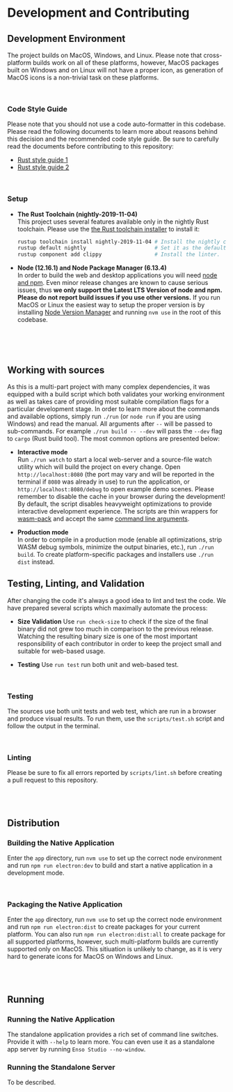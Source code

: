 # Development and Contributing


## Development Environment
The project builds on MacOS, Windows, and Linux. Please note that cross-platform builds work on all
of these platforms, however, MacOS packages built on Windows and on Linux will not have a proper 
icon, as generation of MacOS icons is a non-trivial task on these platforms.

<br/>

### Code Style Guide
Please note that you should not use a code auto-formatter in this codebase. Please read the following
documents to learn more about reasons behind this decision and the recommended code style guide. 
Be sure to carefully read the documents before contributing to this repository:
- [Rust style guide 1](https://github.com/luna/basegl/blob/master/docs/style-guide.md)
- [Rust style guide 2](https://github.com/luna/enso/blob/master/doc/rust-style-guide.md) 

<br/>

### Setup
- **The Rust Toolchain (nightly-2019-11-04)**  
  This project uses several features available only in the nightly Rust toolchain.
  Please use the [the Rust toolchain installer](https://rustup.rs) to install it:

  ```bash
  rustup toolchain install nightly-2019-11-04 # Install the nightly channel.
  rustup default nightly                      # Set it as the default one.
  rustup component add clippy                 # Install the linter.
  ```

- **Node (12.16.1) and Node Package Manager (6.13.4)**  
  In order to build the web and desktop applications you will need 
  [node and npm](https://nodejs.org/en/download/). Even minor release changes are known to cause 
  serious issues, thus **we only support the Latest LTS Version of node and npm. Please do not 
  report build issues if you use other versions.** If you run MacOS or Linux the easiest way to 
  setup the proper version is by installing [Node Version Manager](https://github.com/nvm-sh/nvm) 
  and running `nvm use` in the root of this codebase.

<br/>
<br/>
<br/>

## Working with sources
As this is a multi-part project with many complex dependencies, it was equipped with a build script
which both validates your working environment as well as takes care of providing most suitable 
compilation flags for a particular development stage. In order to learn more about the commands and 
available options, simply run `./run` (or `node run` if you are using Windows) and read the manual. 
All arguments after `--` will be passed to sub-commands. For example `./run build -- --dev` will
pass the `--dev` flag to `cargo` (Rust build tool). The most common options are presented below:

- **Interactive mode**  
  Run `./run watch` to start a local web-server and a source-file watch utility which will build the 
  project on every change. Open `http://localhost:8080` (the port may vary and will be reported in
  the terminal if `8080` was already in use) to run the application, or `http://localhost:8080/debug`
  to open example demo scenes. Please remember to disable the cache in your browser during the 
  development! By default, the script disables heavyweight optimizations to provide interactive 
  development experience. The scripts are thin wrappers for 
  [wasm-pack](https://github.com/rustwasm/wasm-pack) and accept the same 
  [command line arguments](https://rustwasm.github.io/wasm-pack/book/commands/build.html).

- **Production mode**  
  In order to compile in a production mode (enable all optimizations, strip WASM debug symbols, 
  minimize the output binaries, etc.), run `./run build`. To create platform-specific packages and
  installers use `./run dist` instead.


## Testing, Linting, and Validation
After changing the code it's always a good idea to lint and test the code. We have prepared several 
scripts which maximally automate the process:

- **Size Validation**
  Use `run check-size` to check if the size of the final binary did not grew too much in comparison
  to the previous release. Watching the resulting binary size is one of the most important 
  responsibility of each contributor in order to keep the project small and suitable for web-based
  usage.
  
- **Testing**
  Use `run test` run both unit and web-based test.
  
<br/>

### Testing
The sources use both unit tests and web test, which are run in a browser and
produce visual results. To run them, use the `scripts/test.sh` script and follow
the output in the terminal.

<br/>

### Linting 
Please be sure to fix all errors reported by `scripts/lint.sh` before creating a
pull request to this repository.

<br/>
<br/>

## Distribution

### Building the Native Application
Enter the `app` directory, run `nvm use` to set up the correct node environment and run `npm run electron:dev` to build and start a native application in a development mode. 

<br/>

### Packaging the Native Application
Enter the `app` directory, run `nvm use` to set up the correct node environment and run `npm run electron:dist` to create packages for your current platform. You can also run `npm run electron:dist:all` to create package for all supported platforms, however, such multi-platform builds are currently supported only on MacOS. This sitiuation is unlikely to change, as it is very hard to generate icons for MacOS on Windows and Linux.

<br/>
<br/>

## Running

### Running the Native Application
The standalone application provides a rich set of command line switches. Provide it with `--help` to learn more. You can even use it as a standalone app server by running `Enso Studio --no-window`.


### Running the Standalone Server
To be described.



